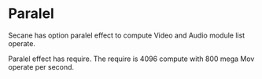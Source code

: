 # Paralel

Secane has option paralel effect to compute
Video and Audio module list operate.

Paralel effect has require.
The require is 4096 compute with 800 mega Mov operate
per second.